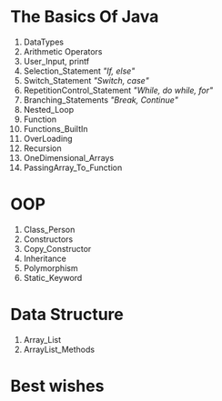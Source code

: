 # **The Basics Of Java**

01. DataTypes
02. Arithmetic Operators
03. User_Input, printf
04. Selection_Statement *"If, else"*
05. Switch_Statement *"Switch, case"*
06. RepetitionControl_Statement *"While, do while, for"*
07. Branching_Statements *"Break, Continue"*
08. Nested_Loop
09. Function
10. Functions_BuiltIn
11. OverLoading
12. Recursion
13. OneDimensional_Arrays
14. PassingArray_To_Function

# **OOP**
01. Class_Person
02. Constructors
03. Copy_Constructor
04. Inheritance
05. Polymorphism
06. Static_Keyword

# **Data Structure**
01. Array_List
02. ArrayList_Methods

# **Best wishes**

